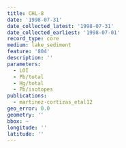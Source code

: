```yaml
---
title: CHL-8
date: '1998-07-31'
date_collected_latest: '1998-07-31'
date_collected_earliest: '1998-07-01'
record_type: core
medium: lake_sediment
feature: '804'
description: ''
parameters:
  - LOI
  - Pb/total
  - Hg/total
  - Pb/isotopes
publications:
  - martinez-cortizas_etal12
geo_error: 0.0
geometry: ''
bbox: ~
longitude: ''
latitude: ''
---
```

